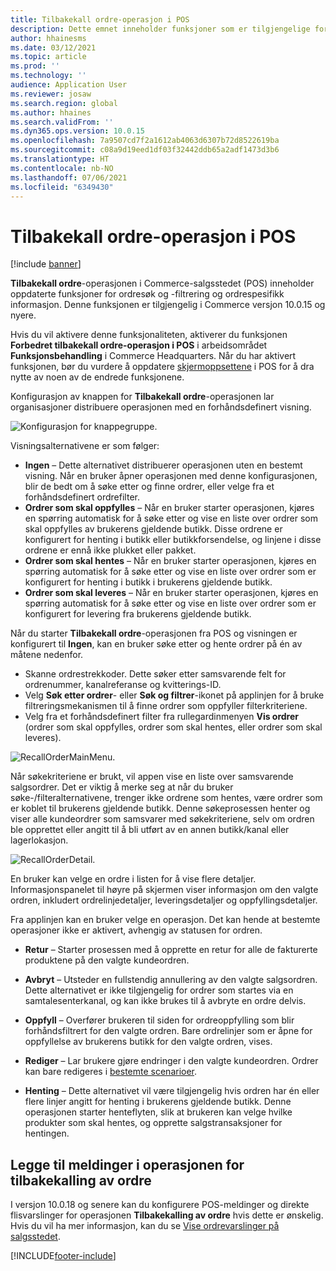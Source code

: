 ```yaml
---
title: Tilbakekall ordre-operasjon i POS
description: Dette emnet inneholder funksjoner som er tilgjengelige for forbedrede sider for tilbakekalling av ordrer i POS.
author: hhainesms
ms.date: 03/12/2021
ms.topic: article
ms.prod: ''
ms.technology: ''
audience: Application User
ms.reviewer: josaw
ms.search.region: global
ms.author: hhaines
ms.search.validFrom: ''
ms.dyn365.ops.version: 10.0.15
ms.openlocfilehash: 7a9507cd7f2a1612ab4063d6307b72d8522619ba
ms.sourcegitcommit: c08a9d19eed1df03f32442ddb65a2adf1473d3b6
ms.translationtype: HT
ms.contentlocale: nb-NO
ms.lasthandoff: 07/06/2021
ms.locfileid: "6349430"
---
```

# <a name="recall-order-operation-in-pos"></a>Tilbakekall ordre-operasjon i POS

[!include [banner](includes/banner.md)]

**Tilbakekall ordre**-operasjonen i Commerce-salgsstedet (POS) inneholder oppdaterte funksjoner for ordresøk og -filtrering og ordrespesifikk informasjon. Denne funksjonen er tilgjengelig i Commerce versjon 10.0.15 og nyere.

Hvis du vil aktivere denne funksjonaliteten, aktiverer du funksjonen **Forbedret tilbakekall ordre-operasjon i POS** i arbeidsområdet **Funksjonsbehandling** i Commerce Headquarters. Når du har aktivert funksjonen, bør du vurdere å oppdatere [skjermoppsettene](pos-screen-layouts.md) i POS for å dra nytte av noen av de endrede funksjonene.

Konfigurasjon av knappen for **Tilbakekall ordre**-operasjonen lar organisasjoner distribuere operasjonen med en forhåndsdefinert visning.

![Konfigurasjon for knappegruppe.](media/recallorderbuttongrid.png)

Visningsalternativene er som følger:
- **Ingen** – Dette alternativet distribuerer operasjonen uten en bestemt visning. Når en bruker åpner operasjonen med denne konfigurasjonen, blir de bedt om å søke etter og finne ordrer, eller velge fra et forhåndsdefinert ordrefilter.
- **Ordrer som skal oppfylles** – Når en bruker starter operasjonen, kjøres en spørring automatisk for å søke etter og vise en liste over ordrer som skal oppfylles av brukerens gjeldende butikk. Disse ordrene er konfigurert for henting i butikk eller butikkforsendelse, og linjene i disse ordrene er ennå ikke plukket eller pakket.
- **Ordrer som skal hentes** – Når en bruker starter operasjonen, kjøres en spørring automatisk for å søke etter og vise en liste over ordrer som er konfigurert for henting i butikk i brukerens gjeldende butikk.
- **Ordrer som skal leveres** – Når en bruker starter operasjonen, kjøres en spørring automatisk for å søke etter og vise en liste over ordrer som er konfigurert for levering fra brukerens gjeldende butikk.

Når du starter **Tilbakekall ordre**-operasjonen fra POS og visningen er konfigurert til **Ingen**, kan en bruker søke etter og hente ordrer på én av måtene nedenfor.
- Skanne ordrestrekkoder. Dette søker etter samsvarende felt for ordrenummer, kanalreferanse og kvitterings-ID.
- Velg **Søk etter ordrer**- eller **Søk og filtrer**-ikonet på applinjen for å bruke filtreringsmekanismen til å finne ordrer som oppfyller filterkriteriene.
- Velg fra et forhåndsdefinert filter fra rullegardinmenyen **Vis ordrer** (ordrer som skal oppfylles, ordrer som skal hentes, eller ordrer som skal leveres).

![RecallOrderMainMenu.](media/recallordermain.png)

Når søkekriteriene er brukt, vil appen vise en liste over samsvarende salgsordrer. Det er viktig å merke seg at når du bruker søke-/filteralternativene, trenger ikke ordrene som hentes, være ordrer som er koblet til brukerens gjeldende butikk. Denne søkeprosessen henter og viser alle kundeordrer som samsvarer med søkekriteriene, selv om ordren ble opprettet eller angitt til å bli utført av en annen butikk/kanal eller lagerlokasjon.

![RecallOrderDetail.](media/orderrecalldetail.png)

En bruker kan velge en ordre i listen for å vise flere detaljer. Informasjonspanelet til høyre på skjermen viser informasjon om den valgte ordren, inkludert ordrelinjedetaljer, leveringsdetaljer og oppfyllingsdetaljer.

Fra applinjen kan en bruker velge en operasjon. Det kan hende at bestemte operasjoner ikke er aktivert, avhengig av statusen for ordren.

- **Retur** – Starter prosessen med å opprette en retur for alle de fakturerte produktene på den valgte kundeordren.

- **Avbryt** – Utsteder en fullstendig annullering av den valgte salgsordren. Dette alternativet er ikke tilgjengelig for ordrer som startes via en samtalesenterkanal, og kan ikke brukes til å avbryte en ordre delvis.

- **Oppfyll** – Overfører brukeren til siden for ordreoppfylling som blir forhåndsfiltrert for den valgte ordren. Bare ordrelinjer som er åpne for oppfyllelse av brukerens butikk for den valgte ordren, vises.

- **Rediger** – Lar brukere gjøre endringer i den valgte kundeordren. Ordrer kan bare redigeres i [bestemte scenarioer](customer-orders-overview.md#edit-an-existing-customer-order).

- **Henting** – Dette alternativet vil være tilgjengelig hvis ordren har én eller flere linjer angitt for henting i brukerens gjeldende butikk. Denne operasjonen starter henteflyten, slik at brukeren kan velge hvilke produkter som skal hentes, og opprette salgstransaksjoner for hentingen.

## <a name="add-notifications-to-the-recall-order-operation"></a>Legge til meldinger i operasjonen for tilbakekalling av ordre

I versjon 10.0.18 og senere kan du konfigurere POS-meldinger og direkte flisvarslinger for operasjonen **Tilbakekalling av ordre** hvis dette er ønskelig. Hvis du vil ha mer informasjon, kan du se [Vise ordrevarslinger på salgsstedet](notifications-pos.md).  

[!INCLUDE[footer-include](../includes/footer-banner.md)]
